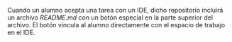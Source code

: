 Cuando un alumno acepta una tarea con un IDE, dicho repositorio incluirá un archivo _README.md_ con un botón especial en la parte superior del archivo. El botón vincula al alumno directamente con el espacio de trabajo en el IDE.
